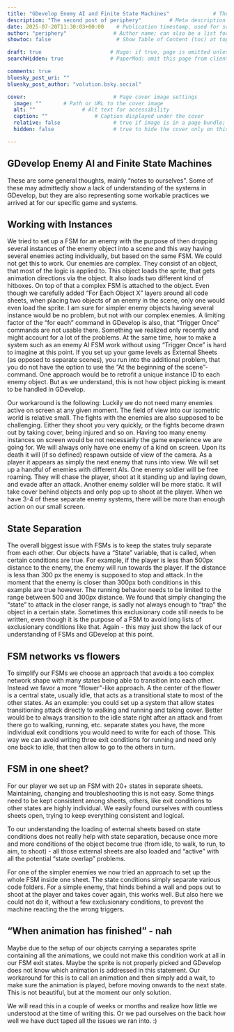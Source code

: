 ```yaml
---
title: "GDevelop Enemy AI and Finite State Machines"              # The page title, shown in the browser and in listings
description: "The second post of periphery"         # Meta description for SEO and social sharing
date: 2025-07-20T11:30:03+00:00    # Publication timestamp, used for sorting and display
author: "periphery"               # Author name; can also be a list for multiple authors
showtoc: false                     # Show Table of Content (toc) at top of post. Default false

draft: true                      # Hugo: if true, page is omitted unless built with --buildDrafts
searchHidden: true               # PaperMod: omit this page from client-side search

comments: true
bluesky_post_uri: ""
bluesky_post_author: "volution.bsky.social"

cover:                            # Page cover image settings
  image: ""       # Path or URL to the cover image
  alt: ""               # Alt text for accessibility
  caption: ""               # Caption displayed under the cover
  relative: false                 # true if image is in a page bundle; false for static files
  hidden: false                   # true to hide the cover only on this page

---
```


## GDevelop Enemy AI and Finite State Machines

These are some general thoughts, mainly “notes to ourselves”. Some of these may admittedly show a lack of understanding of the systems in GDevelop, but they are also representing some workable practices we arrived at for our specific game and systems. 

## Working with Instances

We tried to set up a FSM for an enemy with the purpose of then dropping several instances of the enemy object into a scene and this way having several enemies acting individually, but based on the same FSM. 
We could not get this to work. Our enemies are complex. They consist of an object, that most of the logic is applied to. This object loads the sprite, that gets animation directions via the object. It also loads two different kind of hitboxes. On top of that a complex FSM is attached to the object.
Even though we carefully added “For Each Object X” layers around all code sheets, when placing two objects of an enemy in the scene, only one would even load the sprite. I am sure for simpler enemy objects having several instance would be no problem, but not with our complex enemies.
A limiting factor of the “for each” command in GDevelop is also, that “Trigger Once” commands are not usable there. Something we realized only recently and might account for a lot of the problems. At the same time, how to make a system such as an enemy AI FSM work without using “Trigger Once” is hard to imagine at this point.
If you set up your game levels as External Sheets (as opposed to separate scenes), you run into the additional problem, that you do not have the option to use the “At the beginning of the scene”-command.
One approach would be to retrofit a unique instance ID to each enemy object. But as we understand, this is not how object picking is meant to be handled in GDevelop. 

Our workaround is the following: Luckily we do not need many enemies active on screen at any given moment. The field of view into our isometric world is relative small. The fights with the enemies are also supposed to be challenging. Either they shoot you very quickly, or the fights become drawn out by taking cover, being injured and so on. Having too many enemy instances on screen would be not necessarily the game experience we are going for. 
We will always only have one enemy of a kind on screen. Upon its death it will (if so defined) respawn outside of view of the camera. As a player it appears as simply the next enemy that runs into view. We will set up a handful of enemies with different AIs. One enemy soldier will be free roaming. They will chase the player, shoot at it standing up and laying down, and evade after an attack. Another enemy soldier will be more static. It will take cover behind objects and only pop up to shoot at the player. When we have 3-4 of these separate enemy systems, there will be more than enough action on our small screen.

## State Separation

The overall biggest issue with FSMs is to keep the states truly separate from each other. Our objects have a “State” variable, that is called, when certain conditions are true. For example, if the player is less than 500px distance to the enemy, the enemy will run towards the player. If the distance is less than 300 px the enemy is supposed to stop and attack. In the moment that the enemy is closer than 300px both conditions in this example are true however. The running behavior needs to be limited to the range between 500 and 300px distance. We found that simply changing the “state” to attack in the closer range, is sadly not always enough to “trap” the object in a certain state. Sometimes this exclusionary code still needs to be written, even though it is the purpose of a FSM to avoid long lists of exclusionary conditions like that. Again - this may just show the lack of our understanding of FSMs and GDevelop at this point.

## FSM networks vs flowers

To simplify our FSMs we choose an approach that avoids a too complex network shape with many states being able to transition into each other. Instead we favor a more "flower"-like approach. A the center of the flower is a central state, usually idle, that acts as a transitional state to most of the other states. As an example: you could set up a system that allow states transitioning attack directly to walking and running and taking cover. Better would be to always transition to the idle state right after an attack and from there go to walking, running, etc. separate states you have, the more individual exit conditions you would need to write for each of those. This way we can avoid writing three exit conditions for running and need only one back to idle, that then allow to go to the others in turn. 

## FSM in one sheet?

For our player we set up an FSM with 20+ states in separate sheets. Maintaining, changing and troubleshooting this is not easy. Some things need to be kept consistent among sheets, others, like exit conditions to other states are highly individual. We easily found ourselves with countless sheets open, trying to keep everything consistent and logical.

To our understanding the loading of external sheets based on state conditions does not really help with state separation, because once more and more conditions of the object become true (from idle, to walk, to run, to aim, to shoot) - all those external sheets are also loaded and “active” with all the potential “state overlap” problems.

For one of the simpler enemies we now tried an approach to set up the whole FSM inside one sheet. The state conditions simply separate various code folders. For a simple enemy, that hinds behind a wall and pops out to shoot at the player and takes cover again, this works well. But also here we could not do it, without a few exclusionary conditions, to prevent the machine reacting the the wrong triggers.

## “When animation has finished” - nah

Maybe due to the setup of our objects carrying a separates sprite containing all the animations, we could not make this condition work at all in our FSM exit states. Maybe the sprite is not properly picked and GDevelop does not know which animation is addressed in this statement. Our workaround for this is to call an animation and then simply add a wait, to make sure the animation is played, before moving onwards to the next state. This is not beautiful, but at the moment our only solution.

We will read this in a couple of weeks or months and realize how little we understood at the time of writing this. Or we pad ourselves on the back how well we have duct taped all the issues we ran into. :)


